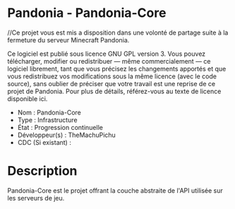 # Pandonia - Pandonia-Core
//Ce projet vous est mis a disposition dans une volonté de partage suite à la fermeture du serveur Minecraft Pandonia.

Ce logiciel est publié sous licence GNU GPL version 3. Vous pouvez télécharger, modifier ou redistribuer — même commercialement — ce logiciel librement, tant que vous précisez les changements apportés et que vous redistribuez vos modifications sous la même licence (avec le code source), sans oublier de préciser que votre travail est une reprise de ce projet de Pandonia. Pour plus de détails, référez-vous au texte de licence disponible ici.

* Nom : Pandonia-Core
* Type : Infrastructure
* État : Progression continuelle
* Développeur(s) : TheMachuPichu
* CDC (Si existant) :

# Description
Pandonia-Core est le projet offrant la couche abstraite de l'API utilisée sur les serveurs de jeu.
